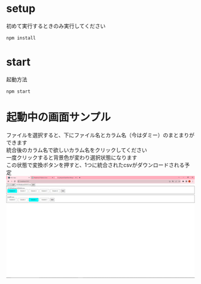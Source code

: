 
# setup
初めて実行するときのみ実行してください
```bash
npm install
```

# start
起動方法
```bash
npm start
```

# 起動中の画面サンプル
ファイルを選択すると、下にファイル名とカラム名（今はダミー）のまとまりができます  
統合後のカラム名で欲しいカラム名をクリックしてください  
一度クリックすると背景色が変わり選択状態になります  
この状態で変換ボタンを押すと、1つに統合されたcsvがダウンロードされる予定
![sample_image](./sample_image.png)


